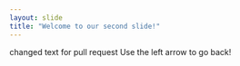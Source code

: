 ```yaml
---
layout: slide
title: "Welcome to our second slide!"
---
```

changed text for pull request
Use the left arrow to go back!
